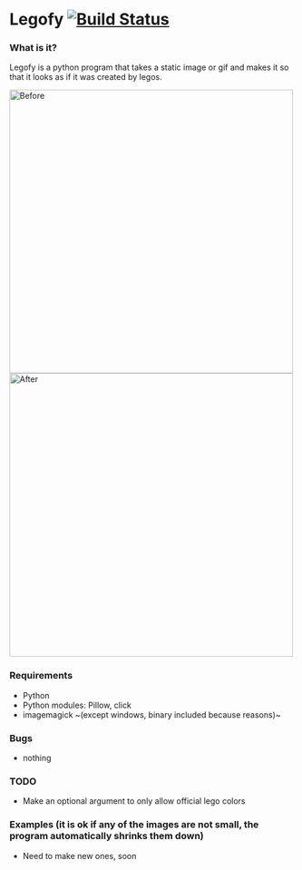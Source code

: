 # Legofy [![Build Status](https://travis-ci.org/JuanPotato/Legofy.svg?branch=master)](https://travis-ci.org/JuanPotato/Legofy)

### What is it?
Legofy is a python program that takes a static image or gif and makes it so that it looks as if it was created by legos.

<img alt="Before" title="Before" height="500" src="https://github.com/JuanPotato/Legofy/blob/master/tests/image.jpg?raw=true">
<img alt="After" title="After" height="500" src="https://github.com/JuanPotato/Legofy/blob/master/tests/lego_image.png?raw=true">

### Requirements
* Python
* Python modules: Pillow, click
* imagemagick ~(except windows, binary included because reasons)~

### Bugs
* nothing

### TODO
* Make an optional argument to only allow official lego colors

### Examples (it is ok if any of the images are not small, the program automatically shrinks them down)
* Need to make new ones, soon
